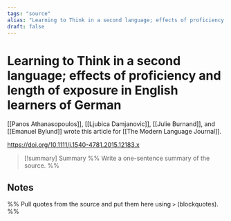 ```yaml
---
tags: "source"
alias: "Learning to Think in a second language; effects of proficiency and length of exposure in English learners of German"
draft: false
---
```

# Learning to Think in a second language; effects of proficiency and length of exposure in English learners of German
[[Panos Athanasopoulos]], [[Ljubica Damjanovic]], [[Julie Burnand]], and [[Emanuel Bylund]] wrote this article for [[The Modern Language Journal]].

https://doi.org/10.1111/j.1540-4781.2015.12183.x

> [!summary] Summary
> %% Write a one-sentence summary of the source. %%

## Notes
%% Pull quotes from the source and put them here using `>` (blockquotes). %%
